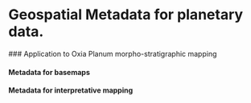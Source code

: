 # Geospatial Metadata for planetary data.  

### Application to Oxia Planum morpho-stratigraphic mapping

#### Metadata for basemaps

#### Metadata for interpretative mapping

